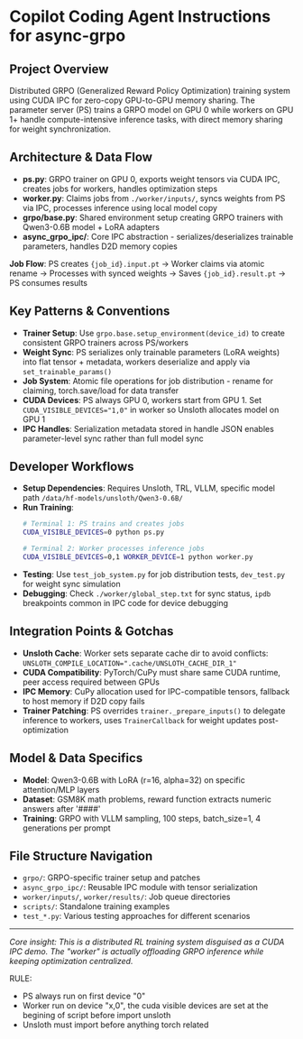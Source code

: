 # Copilot Coding Agent Instructions for async-grpo

## Project Overview
Distributed GRPO (Generalized Reward Policy Optimization) training system using CUDA IPC for zero-copy GPU-to-GPU memory sharing. The parameter server (PS) trains a GRPO model on GPU 0 while workers on GPU 1+ handle compute-intensive inference tasks, with direct memory sharing for weight synchronization.

## Architecture & Data Flow
- **ps.py**: GRPO trainer on GPU 0, exports weight tensors via CUDA IPC, creates jobs for workers, handles optimization steps
- **worker.py**: Claims jobs from `./worker/inputs/`, syncs weights from PS via IPC, processes inference using local model copy
- **grpo/base.py**: Shared environment setup creating GRPO trainers with Qwen3-0.6B model + LoRA adapters
- **async_grpo_ipc/**: Core IPC abstraction - serializes/deserializes trainable parameters, handles D2D memory copies

**Job Flow**: PS creates `{job_id}.input.pt` → Worker claims via atomic rename → Processes with synced weights → Saves `{job_id}.result.pt` → PS consumes results

## Key Patterns & Conventions
- **Trainer Setup**: Use `grpo.base.setup_environment(device_id)` to create consistent GRPO trainers across PS/workers
- **Weight Sync**: PS serializes only trainable parameters (LoRA weights) into flat tensor + metadata, workers deserialize and apply via `set_trainable_params()`
- **Job System**: Atomic file operations for job distribution - rename for claiming, torch.save/load for data transfer
- **CUDA Devices**: PS always GPU 0, workers start from GPU 1. Set `CUDA_VISIBLE_DEVICES="1,0"` in worker so Unsloth allocates model on GPU 1
- **IPC Handles**: Serialization metadata stored in handle JSON enables parameter-level sync rather than full model sync

## Developer Workflows
- **Setup Dependencies**: Requires Unsloth, TRL, VLLM, specific model path `/data/hf-models/unsloth/Qwen3-0.6B/`
- **Run Training**:
  ```zsh
  # Terminal 1: PS trains and creates jobs
  CUDA_VISIBLE_DEVICES=0 python ps.py
  
  # Terminal 2: Worker processes inference jobs  
  CUDA_VISIBLE_DEVICES=0,1 WORKER_DEVICE=1 python worker.py
  ```
- **Testing**: Use `test_job_system.py` for job distribution tests, `dev_test.py` for weight sync simulation
- **Debugging**: Check `./worker/global_step.txt` for sync status, `ipdb` breakpoints common in IPC code for device debugging

## Integration Points & Gotchas
- **Unsloth Cache**: Worker sets separate cache dir to avoid conflicts: `UNSLOTH_COMPILE_LOCATION=".cache/UNSLOTH_CACHE_DIR_1"`
- **CUDA Compatibility**: PyTorch/CuPy must share same CUDA runtime, peer access required between GPUs
- **IPC Memory**: CuPy allocation used for IPC-compatible tensors, fallback to host memory if D2D copy fails
- **Trainer Patching**: PS overrides `trainer._prepare_inputs()` to delegate inference to workers, uses `TrainerCallback` for weight updates post-optimization

## Model & Data Specifics
- **Model**: Qwen3-0.6B with LoRA (r=16, alpha=32) on specific attention/MLP layers
- **Dataset**: GSM8K math problems, reward function extracts numeric answers after '####'
- **Training**: GRPO with VLLM sampling, 100 steps, batch_size=1, 4 generations per prompt

## File Structure Navigation
- `grpo/`: GRPO-specific trainer setup and patches
- `async_grpo_ipc/`: Reusable IPC module with tensor serialization
- `worker/inputs/`, `worker/results/`: Job queue directories
- `scripts/`: Standalone training examples
- `test_*.py`: Various testing approaches for different scenarios

---

_Core insight: This is a distributed RL training system disguised as a CUDA IPC demo. The "worker" is actually offloading GRPO inference while keeping optimization centralized._


RULE: 
- PS always run on first device "0"
- Worker run on device "x,0", the cuda visible devices are set at the begining of script before import unsloth
- Unsloth must import before anything torch related
